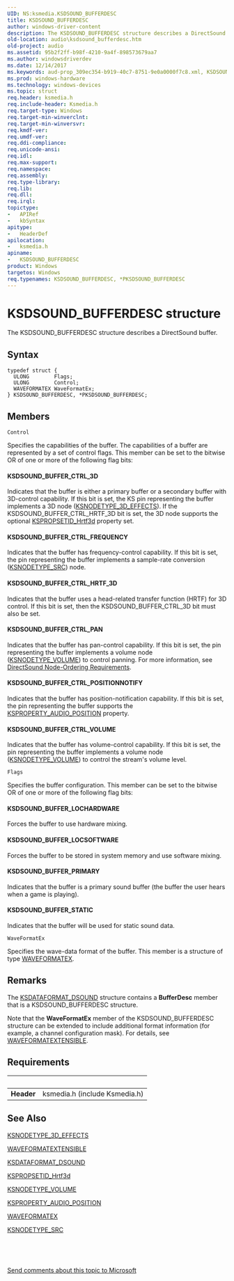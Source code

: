 ```yaml
---
UID: NS:ksmedia.KSDSOUND_BUFFERDESC
title: KSDSOUND_BUFFERDESC
author: windows-driver-content
description: The KSDSOUND_BUFFERDESC structure describes a DirectSound buffer.
old-location: audio\ksdsound_bufferdesc.htm
old-project: audio
ms.assetid: 95b2f2ff-b98f-4210-9a4f-898573679aa7
ms.author: windowsdriverdev
ms.date: 12/14/2017
ms.keywords: aud-prop_309ec354-b919-40c7-8751-9e0a0000f7c8.xml, KSDSOUND_BUFFERDESC, ksmedia/PKSDSOUND_BUFFERDESC, audio.ksdsound_bufferdesc, *PKSDSOUND_BUFFERDESC, KSDSOUND_BUFFERDESC structure [Audio Devices], PKSDSOUND_BUFFERDESC structure pointer [Audio Devices], PKSDSOUND_BUFFERDESC, ksmedia/KSDSOUND_BUFFERDESC
ms.prod: windows-hardware
ms.technology: windows-devices
ms.topic: struct
req.header: ksmedia.h
req.include-header: Ksmedia.h
req.target-type: Windows
req.target-min-winverclnt: 
req.target-min-winversvr: 
req.kmdf-ver: 
req.umdf-ver: 
req.ddi-compliance: 
req.unicode-ansi: 
req.idl: 
req.max-support: 
req.namespace: 
req.assembly: 
req.type-library: 
req.lib: 
req.dll: 
req.irql: 
topictype:
-	APIRef
-	kbSyntax
apitype:
-	HeaderDef
apilocation:
-	ksmedia.h
apiname:
-	KSDSOUND_BUFFERDESC
product: Windows
targetos: Windows
req.typenames: KSDSOUND_BUFFERDESC, *PKSDSOUND_BUFFERDESC
---
```


# KSDSOUND_BUFFERDESC structure
The KSDSOUND_BUFFERDESC structure describes a DirectSound buffer.

## Syntax
````
typedef struct {
  ULONG        Flags;
  ULONG        Control;
  WAVEFORMATEX WaveFormatEx;
} KSDSOUND_BUFFERDESC, *PKSDSOUND_BUFFERDESC;
````

## Members


`Control`

Specifies the capabilities of the buffer. The capabilities of a buffer are represented by a set of control flags. This member can be set to the bitwise OR of one or more of the following flag bits:




#### KSDSOUND_BUFFER_CTRL_3D

Indicates that the buffer is either a primary buffer or a secondary buffer with 3D-control capability. If this bit is set, the KS pin representing the buffer implements a 3D node (<a href="https://msdn.microsoft.com/library/windows/hardware/ff537148">KSNODETYPE_3D_EFFECTS</a>). If the KSDSOUND_BUFFER_CTRL_HRTF_3D bit is set, the 3D node supports the optional <a href="https://msdn.microsoft.com/library/windows/hardware/ff537482">KSPROPSETID_Hrtf3d</a> property set.


#### KSDSOUND_BUFFER_CTRL_FREQUENCY

Indicates that the buffer has frequency-control capability. If this bit is set, the pin representing the buffer implements a sample-rate conversion (<a href="https://msdn.microsoft.com/library/windows/hardware/ff537190">KSNODETYPE_SRC</a>) node.


#### KSDSOUND_BUFFER_CTRL_HRTF_3D

Indicates that the buffer uses a head-related transfer function (HRTF) for 3D control. If this bit is set, then the KSDSOUND_BUFFER_CTRL_3D bit must also be set.


#### KSDSOUND_BUFFER_CTRL_PAN

Indicates that the buffer has pan-control capability. If this bit is set, the pin representing the buffer implements a volume node (<a href="https://msdn.microsoft.com/library/windows/hardware/ff537208">KSNODETYPE_VOLUME</a>) to control panning. For more information, see <a href="https://msdn.microsoft.com/baca55f5-c669-4bd2-82b5-3985030864f2">DirectSound Node-Ordering Requirements</a>.


#### KSDSOUND_BUFFER_CTRL_POSITIONNOTIFY

Indicates that the buffer has position-notification capability. If this bit is set, the pin representing the buffer supports the <a href="https://msdn.microsoft.com/library/windows/hardware/ff537297">KSPROPERTY_AUDIO_POSITION</a> property.


#### KSDSOUND_BUFFER_CTRL_VOLUME

Indicates that the buffer has volume-control capability. If this bit is set, the pin representing the buffer implements a volume node (<a href="https://msdn.microsoft.com/library/windows/hardware/ff537208">KSNODETYPE_VOLUME</a>) to control the stream's volume level.

`Flags`

Specifies the buffer configuration. This member can be set to the bitwise OR of one or more of the following flag bits:




#### KSDSOUND_BUFFER_LOCHARDWARE

Forces the buffer to use hardware mixing.


#### KSDSOUND_BUFFER_LOCSOFTWARE

Forces the buffer to be stored in system memory and use software mixing.


#### KSDSOUND_BUFFER_PRIMARY

Indicates that the buffer is a primary sound buffer (the buffer the user hears when a game is playing).


#### KSDSOUND_BUFFER_STATIC

Indicates that the buffer will be used for static sound data.

`WaveFormatEx`

Specifies the wave-data format of the buffer. This member is a structure of type <a href="https://msdn.microsoft.com/library/windows/hardware/ff538799">WAVEFORMATEX</a>.

## Remarks
The <a href="..\ksmedia\ns-ksmedia-ksdataformat_dsound.md">KSDATAFORMAT_DSOUND</a> structure contains a <b>BufferDesc</b> member that is a KSDSOUND_BUFFERDESC structure.

Note that the <b>WaveFormatEx</b> member of the KSDSOUND_BUFFERDESC structure can be extended to include additional format information (for example, a channel configuration mask). For details, see <a href="..\ksmedia\ns-ksmedia-waveformatextensible.md">WAVEFORMATEXTENSIBLE</a>.

## Requirements
| &nbsp; | &nbsp; |
| ---- |:---- |
| **Header** | ksmedia.h (include Ksmedia.h) |

## See Also

<a href="https://msdn.microsoft.com/library/windows/hardware/ff537148">KSNODETYPE_3D_EFFECTS</a>

<a href="..\ksmedia\ns-ksmedia-waveformatextensible.md">WAVEFORMATEXTENSIBLE</a>

<a href="..\ksmedia\ns-ksmedia-ksdataformat_dsound.md">KSDATAFORMAT_DSOUND</a>

<a href="https://msdn.microsoft.com/library/windows/hardware/ff537482">KSPROPSETID_Hrtf3d</a>

<a href="https://msdn.microsoft.com/library/windows/hardware/ff537208">KSNODETYPE_VOLUME</a>

<a href="https://msdn.microsoft.com/library/windows/hardware/ff537297">KSPROPERTY_AUDIO_POSITION</a>

<a href="https://msdn.microsoft.com/library/windows/hardware/ff538799">WAVEFORMATEX</a>

<a href="https://msdn.microsoft.com/library/windows/hardware/ff537190">KSNODETYPE_SRC</a>

 

 

<a href="mailto:wsddocfb@microsoft.com?subject=Documentation%20feedback [audio\audio]:%20KSDSOUND_BUFFERDESC structure%20 RELEASE:%20(12/14/2017)&amp;body=%0A%0APRIVACY STATEMENT%0A%0AWe use your feedback to improve the documentation. We don't use your email address for any other purpose, and we'll remove your email address from our system after the issue that you're reporting is fixed. While we're working to fix this issue, we might send you an email message to ask for more info. Later, we might also send you an email message to let you know that we've addressed your feedback.%0A%0AFor more info about Microsoft's privacy policy, see http://privacy.microsoft.com/en-us/default.aspx." title="Send comments about this topic to Microsoft">Send comments about this topic to Microsoft</a>
